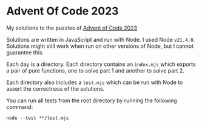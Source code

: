 # Advent Of Code 2023

My solutions to the puzzles of [Advent of Code 2023](https://adventofcode.com/2023)

Solutions are written in JavaScript and run with Node. I used Node `v21.4.0`. Solutions might still work when run on other versions of Node, but I cannot guarantee this.

Each day is a directory. Each directory contains an `index.mjs` which exports a pair of pure functions, one to solve part 1 and another to solve part 2.

Each directory also includes a `test.mjs` which can be run with Node to assert the correctness of the solutions.

You can run all tests from the root directory by running the following command:

```shell
node --test **/test.mjs
```
